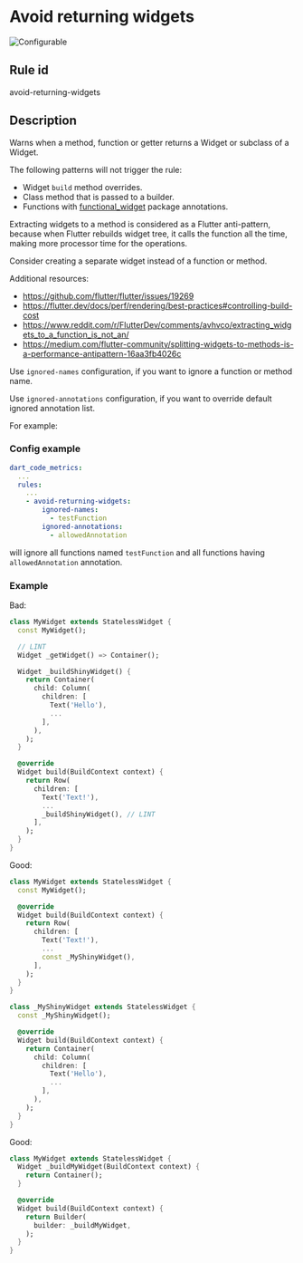 # Avoid returning widgets

![Configurable](https://img.shields.io/badge/-configurable-informational)

## Rule id

avoid-returning-widgets

## Description

Warns when a method, function or getter returns a Widget or subclass of a Widget.

The following patterns will not trigger the rule:

- Widget `build` method overrides.
- Class method that is passed to a builder.
- Functions with [functional_widget](https://pub.dev/packages/functional_widget) package annotations.

Extracting widgets to a method is considered as a Flutter anti-pattern, because when Flutter rebuilds widget tree, it calls the function all the time, making more processor time for the operations.

Consider creating a separate widget instead of a function or method.

Additional resources:

- <https://github.com/flutter/flutter/issues/19269>
- <https://flutter.dev/docs/perf/rendering/best-practices#controlling-build-cost>
- <https://www.reddit.com/r/FlutterDev/comments/avhvco/extracting_widgets_to_a_function_is_not_an/>
- <https://medium.com/flutter-community/splitting-widgets-to-methods-is-a-performance-antipattern-16aa3fb4026c>

Use `ignored-names` configuration, if you want to ignore a function or method name.

Use `ignored-annotations` configuration, if you want to override default ignored annotation list.

For example:

### Config example

```yaml
dart_code_metrics:
  ...
  rules:
    ...
    - avoid-returning-widgets:
        ignored-names:
          - testFunction
        ignored-annotations:
          - allowedAnnotation
```

will ignore all functions named `testFunction` and all functions having `allowedAnnotation` annotation.

### Example

Bad:

```dart
class MyWidget extends StatelessWidget {
  const MyWidget();

  // LINT
  Widget _getWidget() => Container();

  Widget _buildShinyWidget() {
    return Container(
      child: Column(
        children: [
          Text('Hello'),
          ...
        ],
      ),
    );
  }

  @override
  Widget build(BuildContext context) {
    return Row(
      children: [
        Text('Text!'),
        ...
        _buildShinyWidget(), // LINT
      ],
    );
  }
}
```

Good:

```dart
class MyWidget extends StatelessWidget {
  const MyWidget();

  @override
  Widget build(BuildContext context) {
    return Row(
      children: [
        Text('Text!'),
        ...
        const _MyShinyWidget(),
      ],
    );
  }
}

class _MyShinyWidget extends StatelessWidget {
  const _MyShinyWidget();

  @override
  Widget build(BuildContext context) {
    return Container(
      child: Column(
        children: [
          Text('Hello'),
          ...
        ],
      ),
    );
  }
}
```

Good:

```dart
class MyWidget extends StatelessWidget {
  Widget _buildMyWidget(BuildContext context) {
    return Container();
  }

  @override
  Widget build(BuildContext context) {
    return Builder(
      builder: _buildMyWidget,
    );
  }
}
```
